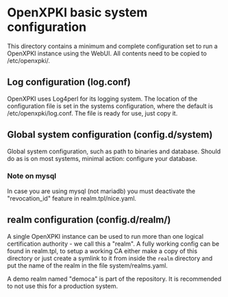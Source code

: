 # OpenXPKI basic system configuration

This directory contains a minimum and complete configuration set to run
a OpenXPKI instance using the WebUI. All contents need to be copied to
/etc/openxpki/.

## Log configuration (log.conf)

OpenXPKI uses Log4perl for its logging system. The location of the
configuration file is set in the systems configuration, where the default
is /etc/openxpki/log.conf. The file is ready for use, just copy it.


## Global system configuration (config.d/system)

Global system configuration, such as path to binaries and database. Should do
as is on most systems, minimal action: configure your database.

### Note on mysql

In case you are using mysql (not mariadb) you must deactivate the
"revocation_id" feature in realm.tpl/nice.yaml.

## realm configuration (config.d/realm/)

A single OpenXPKI instance can be used to run more than one logical
certification authority - we call this a "realm". A fully working config
can be found in realm.tpl, to setup a working CA either make a copy of this
directory or just create a symlink to it from inside the `realm` directory
and put the name of the realm in the file system/realms.yaml.

A demo realm named "democa" is part of the repository. It is recommended to
not use this for a production system.

